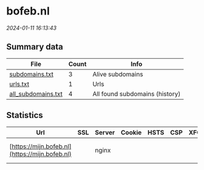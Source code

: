 # bofeb.nl
*2024-01-11 16:13:43*
## Summary data


| File       | Count | Info |
|------------|-------|------|
|[subdomains.txt](/data/bofeb.nl/subdomains.txt)|3|Alive subdomains|
|[urls.txt](/data/bofeb.nl/urls.txt)|1|Urls|
|[all_subdomains.txt](/data/bofeb.nl/all_subdomains.txt)|4|All found subdomains (history)|


## Statistics


| Url | SSL | Server | Cookie | HSTS | CSP | XFO | XXP | RP | Tech |Title |
|------------|-------|------|------|------|------|------|------|------|------|------|
|[https://mijn.bofeb.nl](https://mijn.bofeb.nl)| |nginx| | | | | | :white_check_mark: |HSTS Nginx|301 Moved Perman...|